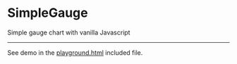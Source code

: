 # SimpleGauge
Simple gauge chart with vanilla Javascript

<hr>

See demo in the [playground.html](playground.html) included file.